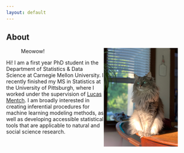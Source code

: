 ```yaml
---
layout: default
---
```


## About

<figure>
    <img src='IMG_0487.jpeg' alt='missing' width='200' title='This is my cat!' style='float: right;' />
    <figcaption>Meowow!</figcaption> 
</figure>

Hi! I am a first year PhD student in the Department of Statistics & Data Science at Carnegie Mellon University. I recently finished my MS in Statistics at the University of Pittsburgh, where I worked under the supervision of [Lucas Mentch](lucasmentch.com). I am broadly interested in creating inferential procedures for machine learning modeling methods, as well as developing accessible statistical tools that are applicable to natural and social science research. 